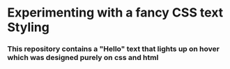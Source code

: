 # Experimenting with a fancy CSS text Styling

### This repository contains a "Hello" text that lights up on hover which was designed purely on css and html
